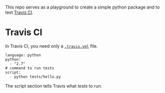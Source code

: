 This repo serves as a playground to create a simple python package and to test [Travis CI](https://travis-ci.org).

# Travis CI

In Travis CI, you need only a [`.travis.yml`](.travis.yml) file.

```
language: python
python:
  - "2.7"
# command to run tests
script:
  - python tests/hello.py
```

The script section tells Travis what _tests_ to run.

